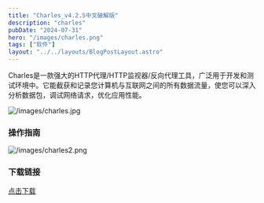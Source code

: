 ```yaml
---
title: "Charles_v4.2.5中文破解版"
description: "charles"
pubDate: "2024-07-31"
hero: "/images/charles.png"
tags: ["软件"]
layout: "../../layouts/BlogPostLayout.astro"
---
```


Charles是一款强大的HTTP代理/HTTP监视器/反向代理工具，广泛用于开发和测试环境中。它能截获和记录您计算机与互联网之间的所有数据流量，使您可以深入分析数据包，调试网络请求，优化应用性能。

![/images/charles.jpg](/images/charles.jpg)
### 操作指南
![/images/charles2.png](/images/charles2.png)

### 下载链接

[点击下载](https://file.xiaobaoku.cc/mysql-5.5.49-winx64.msi)
